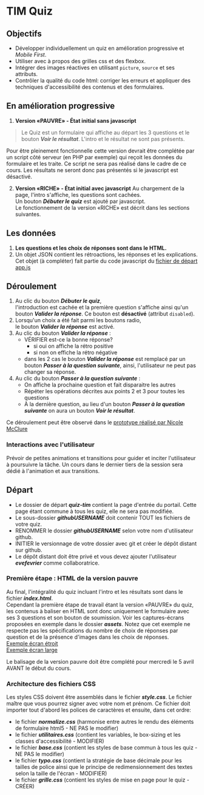 # TIM Quiz

## Objectifs
- Développer individuellement un quiz en amélioration progressive et *Mobile First*.
- Utiliser avec à propos des grilles css et des flexbox.
- Intégrer des images réactives en utilisant `picture`, `source` et ses attributs.
- Contrôler la qualité du code html: corriger les erreurs et appliquer des techniques d'accessibilité des contenus et des formulaires.


## En amélioration progressive
1. __Version «PAUVRE» - État initial sans javascript__
> Le Quiz est un formulaire qui affiche au départ les 3 questions et le bouton __*Voir le résultat*__. L'intro et le résultat ne sont pas présents.
  
Pour être pleinement fonctionnelle cette version devrait être complétée par un script côté serveur (en PHP par exemple) qui reçoit les données du formulaire et les traite. Ce script ne sera pas réalisé dans le cadre de ce cours. Les résultats ne seront donc pas présentés si le javascript est désactivé. 
  
2. __Version «RICHE» - État initial avec javascript__
Au chargement de la page, l'intro s'affiche, les questions sont cachées.  
Un bouton __*Débuter le quiz*__ est ajouté par javascript.  
Le fonctionnement de la version «RICHE» est décrit dans les sections suivantes.  

## Les données
1. __Les questions et les choix de réponses sont dans le HTML.__
2. Un objet JSON contient les rétroactions, les réponses et les explications.
Cet objet (à compléter) fait partie du code javascript du [fichier de départ app.js](githubUSERNAME/assets/js/app.js) 


## Déroulement 
1. Au clic du bouton __*Débuter le quiz*__,   
l'introduction est cachée et la première question s'affiche ainsi qu'un bouton __*Valider la réponse*__. Ce bouton est __désactivé__ (attribut `disabled`).
2. Lorsqu'un choix a été fait parmi les boutons radio,  
le bouton __*Valider la réponse*__ est activé.
3. Au clic du bouton __*Valider la réponse*__ :   
   - VÉRIFIER est-ce la bonne réponse?  
        - si oui on affiche la rétro positive   
        - si non on effiche la rétro négative  
    - dans les 2 cas le bouton __*Valider la réponse*__ est remplacé par un bouton __*Passer à la question suivante*__, ainsi, l'utilisateur ne peut pas changer sa réponse.  
3. Au clic du bouton __*Passer à la question suivante*__ :
    - On affiche la prochaine question et fait disparaitre les autres
    - Répéter les opérations décrites aux points 2 et 3 pour toutes les questions
   - À la dernière question, au lieu d'un bouton __*Passer à la question suivante*__ on aura un bouton __*Voir le résultat*__.

Ce déroulement peut être observé dans le [prototype réalisé par Nicole McClure](https://snhqh6.axshare.com/#id=g2y17t&p=portail_timquiz)

### Interactions avec l'utilisateur
Prévoir de petites animations et transitions pour guider et inciter l'utilisateur à poursuivre la tâche. Un cours dans le dernier tiers de la session sera dédié à l'animation et aux transitions.

## Départ
- Le dossier de départ __*quiz-tim*__ contient la page d'entrée du portail. Cette page étant commune à tous les quiz, elle ne sera pas modifiée.
- Le sous-dossier __*githubUSERNAME*__ doit contenir TOUT les fichiers de votre quiz. 
- RENOMMER le dossier __*githubUSERNAME*__ selon votre nom d'utilisateur github.
- INITIER le versionnage de votre dossier avec git et créer le dépôt distant sur github.
- Le dépôt distant doit être privé et vous devez ajouter l'utilisateur __*evefevrier*__ comme collaboratrice. 

### Première étape : HTML de la version pauvre
Au final, l'intégralité du quiz incluant l'intro et les résultats sont dans le fichier __*index.html*__.   
Cependant la première étape de travail étant la version «PAUVRE» du quiz, les contenus à baliser en HTML sont donc uniquement le formulaire avec ses 3 questions et son bouton de soumission. Voir les captures-écrans proposées en exemple dans le dossier __*assets*__. Notez que cet exemple ne respecte pas les spécifications du nombre de choix de réponses par question et de la présence d'images dans les choix de réponses.  
[Exemple écran étroit](assets/_captures-ecran-d-un-exemple/sans-javascript/etroit.png)  
[Exemple écran large](assets/_captures-ecran-d-un-exemple/sans-javascript/large.png)  
  
Le balisage de la version pauvre doit être complété pour mercredi le 5 avril AVANT le début du cours.  

### Architecture des fichiers CSS
Les styles CSS doivent être assemblés dans le fichier __*style.css*__.
Le fichier maître que vous pourrez signer avec votre nom et prénom. 
Ce fichier doit importer tout d'abord les polices de caractères et ensuite, dans cet ordre:
- le fichier __*normalize.css*__ (harmonise entre autres le rendu des éléments de formulaire html5 - NE PAS le modifier)
- le fichier __*utilitaires.css*__ (contient les variables, le box-sizing et les classes d'accessibilité - MODIFIER)
- le fichier __*base.css*__ (contient les styles de base commun à tous les quiz - NE PAS le modifier)
- le fichier __*typo.css*__ (contient la stratégie de base décimale pour les tailles de police ainsi que le principe de redimensionnement des textes selon la taille de l'écran - MODIFIER)
- le fichier __*grille.css*__ (contient les styles de mise en page pour le quiz - CRÉER)
